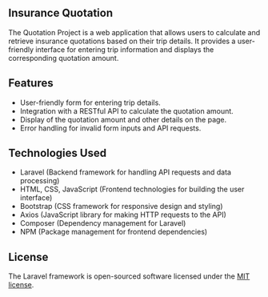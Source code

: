 

## Insurance Quotation

The Quotation Project is a web application that allows users to calculate and retrieve insurance quotations based on their trip details. It provides a user-friendly interface for entering trip information and displays the corresponding quotation amount.

## Features

- User-friendly form for entering trip details.
- Integration with a RESTful API to calculate the quotation amount.
- Display of the quotation amount and other details on the page.
- Error handling for invalid form inputs and API requests.

## Technologies Used

- Laravel (Backend framework for handling API requests and data processing)
- HTML, CSS, JavaScript (Frontend technologies for building the user interface)
- Bootstrap (CSS framework for responsive design and styling)
- Axios (JavaScript library for making HTTP requests to the API)
- Composer (Dependency management for Laravel)
- NPM (Package management for frontend dependencies)




## License

The Laravel framework is open-sourced software licensed under the [MIT license](https://opensource.org/licenses/MIT).
